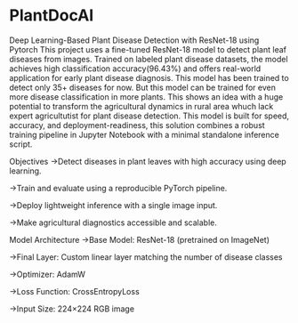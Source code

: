 # PlantDocAI
Deep Learning-Based Plant Disease Detection with ResNet-18 using Pytorch
This project uses a fine-tuned ResNet-18 model to detect plant leaf diseases from images. Trained on labeled plant disease datasets, the model achieves high classification accuracy(96.43%) and offers real-world application for early plant disease diagnosis.
This model has been trained to detect only 35+ diseases for now. But this model can be trained for even more disease classification in more plants. This shows an idea with a huge potential to transform the agricultural dynamics in rural area whuch lack expert agricultutist for plant disease detection.
This model is built for speed, accuracy, and deployment-readiness, this solution combines a robust training pipeline in Jupyter Notebook with a minimal standalone inference script.

Objectives
->Detect diseases in plant leaves with high accuracy using deep learning.

->Train and evaluate using a reproducible PyTorch pipeline.

->Deploy lightweight inference with a single image input.

->Make agricultural diagnostics accessible and scalable.

Model Architecture
->Base Model: ResNet-18 (pretrained on ImageNet)

->Final Layer: Custom linear layer matching the number of disease classes

->Optimizer: AdamW

->Loss Function: CrossEntropyLoss

->Input Size: 224×224 RGB image
